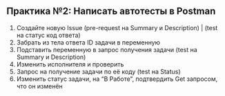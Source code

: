 ## Практика №2: Написать автотесты в Postman

1. Создайте новую Issue (pre-request на Summary и Description) | (test на статус код ответа)
2. Забрать из тела ответа ID задачи в переменную 
3. Подставить переменную в запрос получения задачи (test на Summary и Description)
4. Изменить исполнителя и проверить
5. Запрос на получение задачи по её коду (test на Status)
6. Изменить статус задачи, на “В Работе”, подтвердить Get запросом, что он изменён
